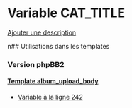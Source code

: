 # Variable CAT_TITLE
[Ajouter une description](https://fa-tvars.appspot.com/CAT_TITLE)

n## Utilisations dans les templates

### Version phpBB2

#### [Template album_upload_body](subsilver/album_upload_body.md)
* [Variable à la ligne 242](../subsilver/album_upload_body.tpl#L242)